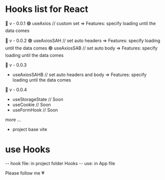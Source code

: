 # Hooks list for React

💠 v - 0.0.1
🟢 useAxios // custom set => Features: specify loading until the data comes

💠 v - 0.0.2
🟢 useAxiosSAH // set auto headers => Features: specify loading until the data comes
🟢 useAxiosSAB // set auto body => Features: specify loading until the data comes

💠 v - 0.0.3
- useAxiosSAHB // set auto headers and body => Features: specify loading until the data comes

💠 v - 0.0.4
- useStorageState // Soon
- useCookie // Soon
- useFormHook // Soon


more ...


- project base vite

# use Hooks
-- hook file: in project folder Hooks
-- use: in App file

Please follow me 💗